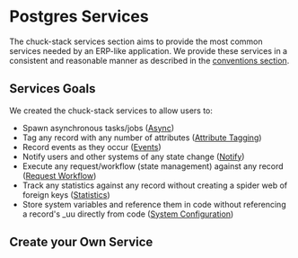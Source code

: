 # Postgres Services

The chuck-stack services section aims to provide the most common services needed by an ERP-like application. We provide these services in a consistent and reasonable manner as described in the [conventions section](./postgres-conventions.md).

## Services Goals

We created the chuck-stack services to allow users to:

- Spawn asynchronous tasks/jobs ([Async](./postgres-convention/async.md))
- Tag any record with any number of attributes ([Attribute Tagging](./postgres-convention/attribute-tag.md))
- Record events as they occur ([Events](./postgres-convention/event.md))
- Notify users and other systems of any state change ([Notify](./postgres-convention/notify.md))
- Execute any request/workflow (state management) against any record ([Request Workflow](./postgres-convention/request.md))
- Track any statistics against any record without creating a spider web of foreign keys ([Statistics](./postgres-convention/statistics-convention.md))
- Store system variables and reference them in code without referencing a record's _uu directly from code ([System Configuration](./postgres-convention/system-configuration-convention.md))

## Create your Own Service


